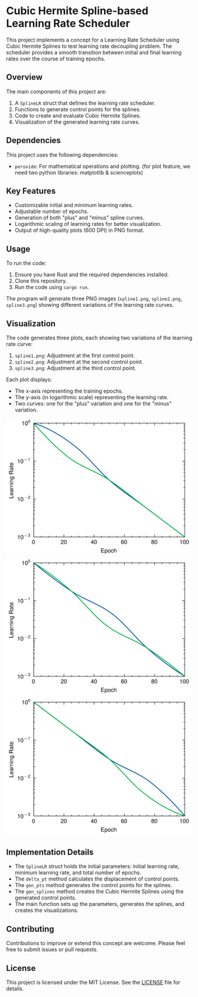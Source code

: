 # Cubic Hermite Spline-based Learning Rate Scheduler

This project implements a concept for a Learning Rate Scheduler using Cubic Hermite Splines to test learning rate decoupling problem.
The scheduler provides a smooth transition between initial and final learning rates over the course of training epochs.

## Overview

The main components of this project are:

1. A `SplineLR` struct that defines the learning rate scheduler.
2. Functions to generate control points for the splines.
3. Code to create and evaluate Cubic Hermite Splines.
4. Visualization of the generated learning rate curves.

## Dependencies

This project uses the following dependencies:

- `peroxide`: For mathematical operations and plotting. (for plot feature, we need two python libraries: matplotlib & scienceplots)

## Key Features

- Customizable initial and minimum learning rates.
- Adjustable number of epochs.
- Generation of both "plus" and "minus" spline curves.
- Logarithmic scaling of learning rates for better visualization.
- Output of high-quality plots (600 DPI) in PNG format.

## Usage

To run the code:

1. Ensure you have Rust and the required dependencies installed.
2. Clone this repository.
3. Run the code using `cargo run`.

The program will generate three PNG images (`spline1.png`, `spline2.png`, `spline3.png`) showing different variations of the learning rate curves.

## Visualization

The code generates three plots, each showing two variations of the learning rate curve:

1. `spline1.png`: Adjustment at the first control point.
2. `spline2.png`: Adjustment at the second control point.
3. `spline3.png`: Adjustment at the third control point.

Each plot displays:

- The x-axis representing the training epochs.
- The y-axis (in logarithmic scale) representing the learning rate.
- Two curves: one for the "plus" variation and one for the "minus" variation.

![Spline 1](./spline1.png)
![Spline 2](./spline2.png)
![Spline 3](./spline3.png)

## Implementation Details

- The `SplineLR` struct holds the initial parameters: initial learning rate, minimum learning rate, and total number of epochs.
- The `delta_pt` method calculates the displacement of control points.
- The `gen_pts` method generates the control points for the splines.
- The `gen_splines` method creates the Cubic Hermite Splines using the generated control points.
- The main function sets up the parameters, generates the splines, and creates the visualizations.

## Contributing

Contributions to improve or extend this concept are welcome. Please feel free to submit issues or pull requests.

## License

This project is licensed under the MIT License. See the [LICENSE](./LICENSE) file for details.
